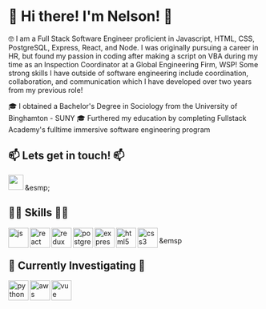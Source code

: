 # :bow: Hi there! I'm Nelson! :bow:

🤓 I am a Full Stack Software Engineer proficient in Javascript, HTML, CSS, PostgreSQL, Express, React, and Node. I was originally pursuing a career in HR, but found my passion in coding after making a script on VBA during my time as an Inspection Coordinator at a Global Engineering Firm, WSP! Some strong skills I have outside of software engineering include coordination, collaboration, and communication which I have developed over two years from my previous role!

🎓 I obtained a Bachelor's Degree in Sociology from the University of Binghamton - SUNY
🎓 Furthered my education by completing Fullstack Academy's fulltime immersive software engineering program

## 📫 Lets get in touch! 📫

<p>
  <a href="https://www.linkedin.com/in/nelsonchenglin/" target="blank"><img align="left" src="https://img.icons8.com/color/48/undefined/linkedin-circled--v1.png" height="30" width="30" /></a>
  </p>
  <br />
  &esmp;
 
## 👨‍💻 Skills 👨‍💻

<p align="left">
<img src="https://img.icons8.com/color/48/undefined/javascript--v1.png" alt="js" align="left" width="40" height="40"/>
  <img src="https://img.icons8.com/plasticine/100/undefined/react.png" alt="react" align="left" width="40" height="40"/>
  <img src="https://upload.wikimedia.org/wikipedia/commons/4/49/Redux.png" alt="redux" align="left" width="40" height="40/>
  <img src="https://img.icons8.com/color/48/undefined/nodejs.png" alt="node" align="left" width="40" height="40"/>
  <img src="https://img.icons8.com/color/48/undefined/postgreesql.png" alt="postgres" align="left" width="40" height="40"/>
  <img src="https://www.pngfind.com/pngs/m/136-1363736_express-js-icon-png-transparent-png.png" alt="express" align="left" width="40" height="40" />
  <img src="https://img.icons8.com/external-flat-juicy-fish/60/undefined/external-html-coding-and-development-flat-flat-juicy-fish.png" alt="html5" align="left" width="40" height="40"/>
  <img src="https://img.icons8.com/external-flat-juicy-fish/60/undefined/external-css-coding-and-development-flat-flat-juicy-fish-2.png" alt="css3" align="left" width="40" height="40"/>
</p>

<br />
&emsp

## 🔎 Currently Investigating 🔎
<p align="left">
  <img src="https://img.icons8.com/color/48/undefined/python--v1.png" alt="python" align="left" width="40" height="40"/>
    <img src="https://img.icons8.com/color/48/000000/amazon-web-services.png" alt="aws" align="left" width="40" height="40"/>
    <img src="https://img.icons8.com/color/48/undefined/vue-js.png" alt="vue" align="left" width="40" height="40"/>
   </p>
<!--
**nelsonchenglin/nelsonchenglin** is a ✨ _special_ ✨ repository because its `README.md` (this file) appears on your GitHub profile.

Here are some ideas to get you started:

- 🔭 I’m currently working on ...
- 🌱 I’m currently learning ...
- 👯 I’m looking to collaborate on ...
- 🤔 I’m looking for help with ...
- 💬 Ask me about ...
- 📫 How to reach me: ...
- 😄 Pronouns: ...
- ⚡ Fun fact: ...
-->
